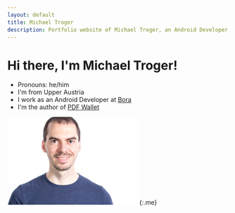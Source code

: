 ```yaml
---
layout: default
title: Michael Troger
description: Portfolio website of Michael Troger, an Android Developer from Upper Austria.
---
```

# Hi there, I'm Michael Troger!

* Pronouns: he/him
* I'm from Upper Austria
* I work as an Android Developer at [Bora](https://www.bora.com/)
* I'm the author of [PDF Wallet](/greenpass)

![Image of myself, Michael Troger](/images/michael.jpg){:.me}
